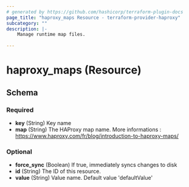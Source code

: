 ```yaml
---
# generated by https://github.com/hashicorp/terraform-plugin-docs
page_title: "haproxy_maps Resource - terraform-provider-haproxy"
subcategory: ""
description: |-
    Manage runtime map files.
  
---
```


# haproxy_maps (Resource)





<!-- schema generated by tfplugindocs -->
## Schema

### Required

- **key** (String) Key name
- **map** (String) The HAProxy map name. More informations : https://www.haproxy.com/fr/blog/introduction-to-haproxy-maps/

### Optional

- **force_sync** (Boolean) If true, immediately syncs changes to disk
- **id** (String) The ID of this resource.
- **value** (String) Value name. Default value 'defaultValue'



